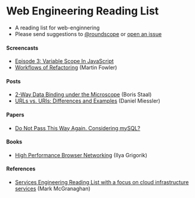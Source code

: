 Web Engineering Reading List
============================

* A reading list for web-enginnering
* Please send suggestions to [@roundscope](https://twitter.com/roundscope) or [open an issue](https://github.com/roundscope/web-engineering/issues) 

#### Screencasts

* [Episode 3: Variable Scope In JavaScript](http://www.watchmecode.net/javascript-scope)
* [Workflows of Refactoring](http://martinfowler.com/articles/workflowsOfRefactoring/) (Martin Fowler)

 
#### Posts

* [2-Way Data Binding under the Microscope](http://staal.io/blog/2014/02/05/2-way-data-binding-under-the-microscope) (Boris Staal)
* [URLs vs. URIs: Differences and Examples](http://www.danielmiessler.com/study/url_vs_uri/) (Daniel Miessler)

 
#### Papers
* [Do Not Pass This Way Again. Considering mySQL?](http://grimoire.ca/mysql/choose-something-else)

#### Books

* [High Performance Browser Networking](http://shop.oreilly.com/product/0636920028048.do) (Ilya Grigorik)


#### References

* [Services Engineering Reading List with a focus on cloud infrastructure services](https://github.com/mmcgrana/services-engineering) (Mark McGranaghan)
